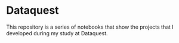 # Dataquest
This repository is a series of notebooks that show the projects that I developed during my study at Dataquest.
